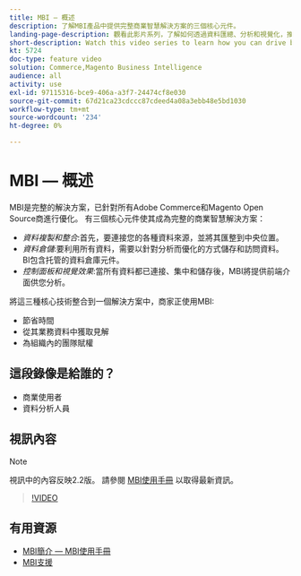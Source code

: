 ```yaml
---
title: MBI — 概述
description: 了解MBI產品中提供完整商業智慧解決方案的三個核心元件。
landing-page-description: 觀看此影片系列，了解如何透過資料匯總、分析和視覺化，推動更佳的業務見解和成果。
short-description: Watch this video series to learn how you can drive better business insights and results through data aggregation, analysis, and visualization.
kt: 5724
doc-type: feature video
solution: Commerce,Magento Business Intelligence
audience: all
activity: use
exl-id: 97115316-bce9-406a-a3f7-24474cf8e030
source-git-commit: 67d21ca23cdccc87cdeed4a08a3ebb48e5bd1030
workflow-type: tm+mt
source-wordcount: '234'
ht-degree: 0%

---
```


# MBI — 概述

MBI是完整的解決方案，已針對所有Adobe Commerce和Magento Open Source商進行優化。 有三個核心元件使其成為完整的商業智慧解決方案：

- _資料複製和整合_:首先，要連接您的各種資料來源，並將其匯整到中央位置。
- _資料倉儲_:要利用所有資料，需要以針對分析而優化的方式儲存和訪問資料。 BI包含托管的資料倉庫元件。
- _控制面板和視覺效果_:當所有資料都已連接、集中和儲存後，MBI將提供前端介面供您分析。

將這三種核心技術整合到一個解決方案中，商家正使用MBI:

- 節省時間
- 從其業務資料中獲取見解
- 為組織內的團隊賦權

## 這段錄像是給誰的？

- 商業使用者
- 資料分析人員

## 視訊內容

>[!NOTE]
>
>視訊中的內容反映2.2版。 請參閱 [MBI使用手冊](https://experienceleague.adobe.com/docs/commerce-business-intelligence/mbi/guide-overview.html) 以取得最新資訊。

>[!VIDEO](https://video.tv.adobe.com/v/35979?quality=12&learn=on)

## 有用資源

- [MBI簡介 — MBI使用手冊](https://experienceleague.adobe.com/docs/commerce-business-intelligence/mbi/getting-started.html)
- [MBI支援](https://experienceleague.adobe.com/docs/commerce-knowledge-base/kb/troubleshooting/miscellaneous/mbi-service-policies.html)
